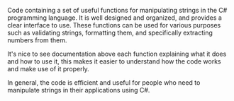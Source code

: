 Code containing a set of useful functions for manipulating strings in the C# programming language. It is well designed and organized, and provides a clear interface to use. These functions can be used for various purposes such as validating strings, formatting them, and specifically extracting numbers from them.

It's nice to see documentation above each function explaining what it does and how to use it, this makes it easier to understand how the code works and make use of it properly.

In general, the code is efficient and useful for people who need to manipulate strings in their applications using C#.
